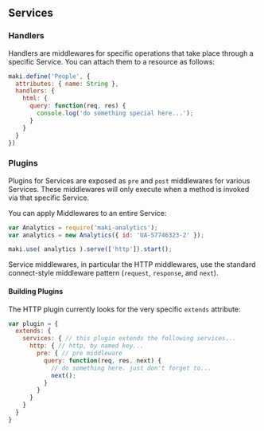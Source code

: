 ## Services

### Handlers

Handlers are middlewares for specific operations that take place through a
specific Service.  You can attach them to a resource as follows:

```javascript
maki.define('People', {
  attributes: { name: String },
  handlers: {
    html: {
      query: function(req, res) {
        console.log('do something special here...');
      }
    }
  }
})
```

### Plugins
Plugins for Services are exposed as `pre` and `post` middlewares for various
Services. These middlewares will only execute when a method is invoked via that
specific Service.

You can apply Middlewares to an entire Service:
```javascript
var Analytics = require('maki-analytics');
var analytics = new Analytics({ id: 'UA-57746323-2' });

maki.use( analytics ).serve(['http']).start();

```

Service middlewares, in particular the HTTP middlewares, use the standard
connect-style middleware pattern (`request`, `response`, and `next`).

#### Building Plugins
The HTTP plugin currently looks for the very specific `extends` attribute:
```javascript
var plugin = {
  extends: {
    services: { // this plugin extends the following services...
      http: { // http, by named key...
        pre: { // pre middleware
          query: function(req, res, next) {
            // do something here. just don't forget to...
            next();
          }
        }
      }
    }
  }
}
```

